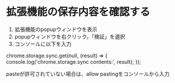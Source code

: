 # 拡張機能の保存内容を確認する

1. 拡張機能のpopupウィンドウを表示
2. popupウィンドウを右クリック。「検証」を選択
3. コンソールに以下を入力

  chrome.storage.sync.get(null, (result) => {
      console.log('chrome.storage.sync contents:', result);
  });
  
 pasteが許可されていない場合は、allow pastingをコンソールから入力
 
  